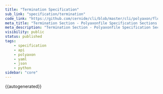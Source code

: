 ```yaml
---
title: "Termination Specification"
sub_link: "specification/termination"
code_link: "https://github.com/cernide/cli/blob/master/cli/polyaxon/flow/termination/__init__.py"
meta_title: "Termination Section - Polyaxonfile Specification Sections - Polyaxon References"
meta_description: "Termination Section - Polyaxonfile Specification Sections - The termination section allows users to define and control when to stop an operation and how long to keep it's resources on the cluster."
visibility: public
status: published
tags:
    - specification
    - api
    - polyaxon
    - yaml
    - json
    - python
sidebar: "core"
---
```


{{autogenerated}}
